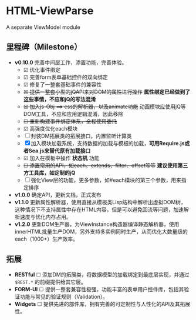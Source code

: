 HTML-ViewParse
==============

A separate ViewModel module

## 里程碑（Milestone）

* **v0.10.0** 完善中间层工作，添置功能，完善体验。
  * ☑ 优化事件绑定
  * ☑ 完善form表单基础控件的双向绑定
  * ☑ 修复了一整套基础事件的兼容性
  * ~~☒ 提供一整套小型的jQAPI来对DOM的属性进行操作~~ **属性绑定已经做到了这些事情，不应和jQ的写法混淆**
  * ~~☒ 加入js-Obj ==> css的解析器，以及animate功能~~ 动画模块应使用jQ等DOM工具，不应和应用逻辑混淆，因此移除
  * ~~☐ 重新构建事件绑定体系，全程使用委托~~
  * ☑ 高强度优化each模块
  * ☐ 封装DM拓展类的拓展接口，内置监听计算类
  * ☒ 加入模块加载系统，支持数据的加载与模板的加载，**可用Require.js或者Sea.js来替代原有加载接口**
  * ☑ 加入在模板中操作 **状态机** 功能
  * ~~☐ 添置常用的API，如each、extends、filter、offset等等~~ **建议使用第三方工具库，如定制的jQ**
  * ☐ 强化View层的功能，更多参数，如#each模块的第三个参数，用来指定排序
* **v1.0.0** 确定API，更新文档，正式发布
* **v1.1.0** 更新属性解析器，使用直接从模板类Lisp结构中解析出虚拟DOM树，这种情况下不支持属性中存在HTML内容，但是可以避免回流等问题，加速解析速度与优化内存占用。
* **v1.2.0** 更新DOM生产器，为ViewInstance构造器编译静态解析器，使用innerHTML批量生产DOM，另外支持多实例同时生产，从而优化大数量级的each（1000+）生产效率。

## 拓展
* **RESTful** ☐ 添加DM的拓展类，将数据模型的加载绑定到最底层实现，并通过 `$REST.*` 的前缀提供给其它层。
* **FORM-UI** ☐ 提供一整套兼容性极强，功能丰富的表单用户控件库，包括其验证功能与常见的验证规则（Validation）。
* **Widgets** ☐ 提供先进的部件库，拥有完善的可定制性与人性化的API及其拓展性。
